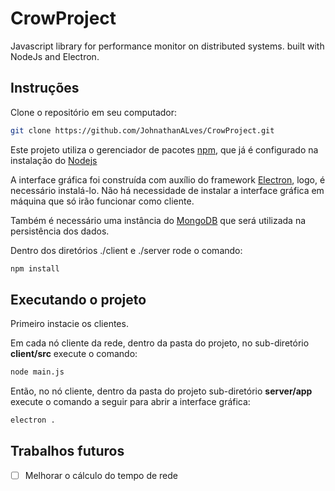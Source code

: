 # CrowProject
Javascript library for performance monitor on distributed systems. built with 
NodeJs and Electron.

## Instruções
Clone o repositório em seu computador:
```bash
git clone https://github.com/JohnathanALves/CrowProject.git
```

Este projeto utiliza o gerenciador de pacotes [npm](https://www.npmjs.com/), que
já é configurado na instalação do [Nodejs](https://nodejs.org/en/)

A interface gráfica foi construída com auxílio do framework
[Electron](https://electronjs.org/), logo, é necessário instalá-lo. Não há
necessidade de instalar a interface gráfica em máquina que só irão funcionar
como cliente.

Também é necessário uma instância do [MongoDB](https://www.mongodb.com/) que
será utilizada na persistência dos dados.

Dentro dos diretórios ./client e ./server rode o comando:
```bash
npm install
```

## Executando o projeto

Primeiro instacie os clientes.

Em cada nó cliente da rede, dentro da pasta do projeto, no sub-diretório 
**client/src**
execute o comando:
```bash
node main.js
```

Então, no nó cliente, dentro da pasta do projeto sub-diretório **server/app**
execute o comando a seguir para abrir a interface gráfica:
```bash
electron .
```



## Trabalhos futuros
 - [ ] Melhorar o cálculo do tempo de rede
